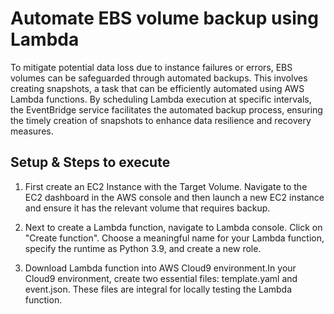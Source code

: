 
# Automate EBS volume backup using Lambda

To mitigate potential data loss due to instance failures or errors, EBS volumes can be safeguarded through automated backups. This involves creating snapshots, a task that can be efficiently automated using AWS Lambda functions. By scheduling Lambda execution at specific intervals, the EventBridge service facilitates the automated backup process, ensuring the timely creation of snapshots to enhance data resilience and recovery measures.


## Setup & Steps to execute

1. First create an EC2 Instance with the Target Volume. Navigate to the EC2 dashboard in the AWS console and then launch a new EC2 instance and ensure it has the relevant volume that requires backup.

2. Next to create a Lambda function,  navigate to Lambda console. Click on "Create function". Choose a meaningful name for your Lambda function, specify the runtime as Python 3.9, and create a new role.

3. Download Lambda function into AWS Cloud9 environment.In your Cloud9 environment, create two essential files: template.yaml and event.json. These files are integral for locally testing the Lambda function. 

